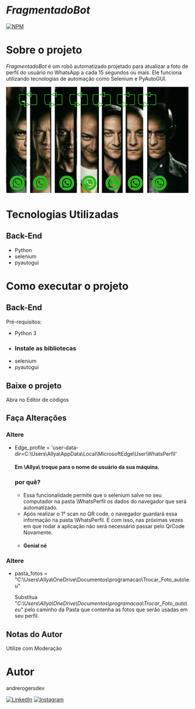 # _FragmentadoBot_
[![NPM](https://img.shields.io/npm/l/react)](https://github.com/andrerogersdev/FragmentadoBot/blob/main/LICENSE) 

# Sobre o projeto

_FragmentadoBot_ é um robô automatizado projetado para atualizar a foto de perfil do usuário no WhatsApp a cada 15 segundos ou mais. Ele funciona utilizando tecnologias de automação como Selenium e PyAutoGUI.

![ImagemFragmentadoBot](https://github.com/andrerogersdev/FragmentadoBot/blob/main/assets/fragmentado_perfil.png)

# Tecnologias Utilizadas
## Back-End
- Python
- selenium
- pyautogui

# Como executar o projeto
## Back-End
Pré-requisitos: 
- Python 3
- ### Instale as bibliotecas
- selenium
- pyautogui
  
## Baixe o projeto
Abra no Editor de códigos

## Faça Alterações
### Altere
- Edge_profile = 'user-data-dir=C:\\Users\\Allya\\AppData\\Local\\MicrosoftEdge\\User\\WhatsPerfil'
  #### Em \\Allya\\ troque para o nome de usuário da sua máquina.

  ### por quê?
  - Essa funcionalidade permite que o selenium salve no seu computador na pasta \\WhatsPerfil os dados do navegador que será automatizado.
  - Após realizar o 1° scan no QR code, o navegador guardará essa informação na pasta \\WhatsPerfil. E com isso, nas próximas vezes em que rodar a aplicação não será necessário passar pelo QrCode Novamente.
  - #### Genial né
### Altere
- pasta_fotos = "C:\\Users\\Allya\\OneDrive\\Documentos\\programacao\\Trocar_Foto_auto\\eu"
  
  Substitua "_C:\\Users\\Allya\\OneDrive\\Documentos\\programacao\\Trocar_Foto_auto\\eu_" pelo caminho da Pasta que contenha as fotos que serão usadas em seu perfil.

## Notas do Autor

Utilize com Moderação

# Autor

andrerogersdev

[![LinkedIn](https://img.shields.io/badge/LinkedIn-0077B5?style=for-the-badge&logo=linkedin&logoColor=white)](https://www.linkedin.com/in/andrerogersdev/)
[![Instagram](https://img.shields.io/badge/Instagram-E4405F?style=for-the-badge&logo=instagram&logoColor=white)](https://www.instagram.com/andrerogersdev)
